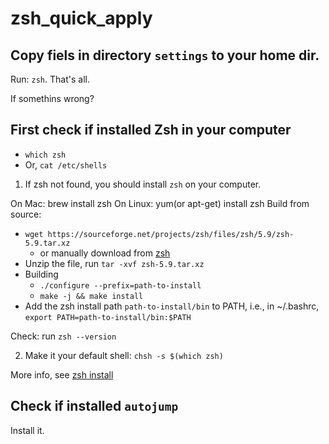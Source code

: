 # zsh_quick_apply

## Copy fiels in directory `settings` to your home dir.

Run: `zsh`. 
That's all.

If somethins wrong? 

## First check if installed Zsh in your computer

- `which zsh`
- Or, `cat /etc/shells`

1. If zsh not found, you should install `zsh` on your computer.

On Mac: brew install zsh
On Linux: yum(or apt-get) install zsh
Build from source: 
  - `wget https://sourceforge.net/projects/zsh/files/zsh/5.9/zsh-5.9.tar.xz`
    - or manually download from [zsh](https://zsh.sourceforge.io/Arc/source.html)
  - Unzip the file, run `tar -xvf zsh-5.9.tar.xz`
  - Building
    - `./configure --prefix=path-to-install`
    - `make -j && make install`
  - Add the zsh install path `path-to-install/bin` to PATH, i.e., in ~/.bashrc, `export PATH=path-to-install/bin:$PATH`

Check: run `zsh --version`

2. Make it your default shell: `chsh -s $(which zsh)`

More info, see [zsh install](https://github.com/ohmyzsh/ohmyzsh/wiki/Installing-ZSH)

## Check if installed `autojump`

Install it.
